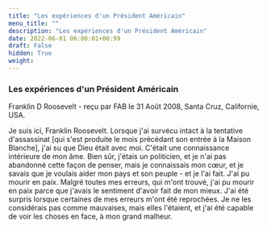 ```yaml
---
title: "Les expériences d'un Président Américain"
menu_title: ""
description: "Les expériences d'un Président Américain"
date: 2022-06-01 06:00:01+00:99
draft: False
hidden: True
weight:
---
```

### Les expériences d'un Président Américain

Franklin D Roosevelt - reçu par FAB le 31 Août 2008, Santa Cruz, Californie, USA.

Je suis ici, Franklin Roosevelt.
Lorsque j'ai survécu intact à la tentative d'assassinat [qui s'est produite le mois précédant son entrée à la Maison Blanche], j'ai su que Dieu était avec moi. C'était une connaissance intérieure de mon âme. Bien sûr, j'étais un politicien, et je n'ai pas abandonné cette façon de penser, mais je connaissais mon cœur, et je savais que je voulais aider mon pays et son peuple - et je l'ai fait.
J'ai pu mourir en paix. Malgré toutes mes erreurs, qui m'ont trouvé, j'ai pu mourir en paix parce que j'avais le sentiment d'avoir fait de mon mieux.
J'ai été surpris lorsque certaines de mes erreurs m'ont été reprochées. Je ne les considérais pas comme mauvaises, mais elles l'étaient, et j'ai été capable de voir les choses en face, à mon grand malheur.